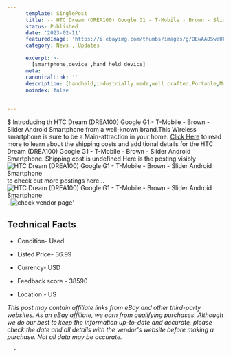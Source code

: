 ```yaml
---
      template: SinglePost
      title: -- HTC Dream (DREA100) Google G1 - T-Mobile - Brown - Slider Android Smartphone
      status: Published
      date: '2023-02-11'
      featuredImage: 'https://i.ebayimg.com/thumbs/images/g/OEwAAOSweUFi4VDE/s-l225.jpg'
      category: News , Updates

      excerpt: >-
        [smartphone,device ,hand held device]
      meta:
      canonicalLink: ''
      description: [handheld,industrially made,well crafted,Portable,Mobile,Compact,Convenient,Lightweight,Maneuverable,Man-portable,Miniature,Carriable,Hand-held,Light,Holdable,Transportable,Mobile device,Pocket-sized,On-the-go,Wireless,Cordless,Compact size,Convenient size, smartphone,device ,hand held device]
      noindex: false
      

---
```

$
      Introducing th HTC Dream (DREA100) Google G1 - T-Mobile - Brown - Slider Android Smartphone from a well-known brand.This Wireless smartphone is sure to be a Main-attraction in your home. [Click Here](https://www.ebay.com/itm/144703006769?hash=item21b0f8a831%3Ag%3AOEwAAOSweUFi4VDE&mkevt=1&mkcid=1&mkrid=711-53200-19255-0&campid=%253CePNCampaignId%253E&customid=%253CreferenceId%253E&toolid=10049) to read more to learn about the shipping costs and additional details for the HTC Dream (DREA100) Google G1 - T-Mobile - Brown - Slider Android Smartphone. Shipping cost is undefined.Here is the posting visibly ![HTC Dream (DREA100) Google G1 - T-Mobile - Brown - Slider Android Smartphone](https://i.ebayimg.com/thumbs/images/g/OEwAAOSweUFi4VDE/s-l225.jpg) to check out more postings here... ![HTC Dream (DREA100) Google G1 - T-Mobile - Brown - Slider Android Smartphone](https://i.ebayimg.com/images/g/OEwAAOSweUFi4VDE/s-l1600.jpg), ![check vendor page](https://origin-galleryplus.ebayimg.com/ws/web/144703006769_2_0_1/225x225.jpg,https://origin-galleryplus.ebayimg.com/ws/web/144703006769_3_0_1/225x225.jpg,https://origin-galleryplus.ebayimg.com/ws/web/144703006769_4_0_1/225x225.jpg,https://origin-galleryplus.ebayimg.com/ws/web/144703006769_5_0_1/225x225.jpg,https://origin-galleryplus.ebayimg.com/ws/web/144703006769_6_0_1/225x225.jpg,https://origin-galleryplus.ebayimg.com/ws/web/144703006769_7_0_1/225x225.jpg,https://origin-galleryplus.ebayimg.com/ws/web/144703006769_8_0_1/225x225.jpg,https://origin-galleryplus.ebayimg.com/ws/web/144703006769_9_0_1/225x225.jpg)'

      

 ## Technical Facts 



     
      

 - Condition- Used 


      

 - Listed Price- 36.99 


      

 - Currency- USD 


      

 - Feedback score - 38590 


      

 - Location - US 


      
      

 *_This post may contain affiliate links from eBay and other third-party websites. As an eBay affiliate, we earn from qualifying purchases. Although we do our best to keep the information up-to-date and accurate, please check the date and all details with the vendor's website before making a purchase. Not all data may be accurate._*




      -
